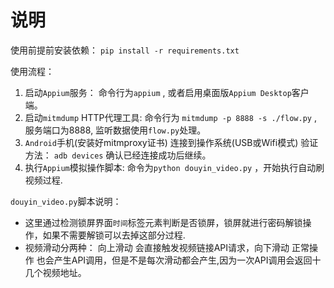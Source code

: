 # 说明

使用前提前安装依赖： `pip install -r requirements.txt`

使用流程：

1. 启动`Appium`服务： 命令行为`appium` , 或者启用桌面版`Appium Desktop`客户端。
2. 启动`mitmdump` HTTP代理工具: 命令行为 `mitmdump -p 8888 -s ./flow.py` , 服务端口为8888, 监听数据使用`flow.py`处理。
3. `Android`手机(安装好mitmproxy证书) 连接到操作系统(USB或Wifi模式) 验证方法： `adb devices` 确认已经连接成功后继续。
4. 执行`Appium`模拟操作脚本: 命令为`python douyin_video.py` ，开始执行自动刷视频过程.

`douyin_video.py`脚本说明：
- 这里通过检测锁屏界面`时间`标签元素判断是否锁屏，锁屏就进行密码解锁操作，如果不需要解锁可以去掉这部分过程.
- 视频滑动分两种： 向上滑动 会直接触发视频链接API请求，向下滑动 正常操作 也会产生API调用，但是不是每次滑动都会产生,因为一次API调用会返回十几个视频地址。


